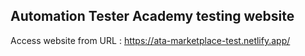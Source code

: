 ## Automation Tester Academy testing website

Access website from URL : https://ata-marketplace-test.netlify.app/